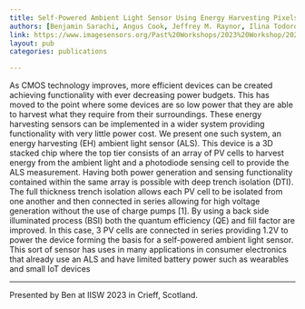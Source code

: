 ```yaml
---
title: Self-Powered Ambient Light Sensor Using Energy Harvesting Pixels and Zero Power Communication - IISW 2023
authors: [Benjamin Sarachi, Angus Cook, Jeffrey M. Raynor, Ilina Todorova, Stuart Ball, Filip Kaklin, Joe MacDougall, Sergio M. Aparicio, Robert K. Henderson]
link: https://www.imagesensors.org/Past%20Workshops/2023%20Workshop/2023%20Papers/P13.pdf
layout: pub
categories: publications

---
```


As CMOS technology improves, more efficient devices can be created achieving functionality with ever decreasing power budgets. This has moved to the point where some devices are so low power that they are able to harvest what they require from their surroundings. These energy harvesting sensors can be implemented in a wider system providing functionality with very little power cost. We present one such system, an energy harvesting (EH) ambient light sensor (ALS). This device is a 3D stacked chip where the top tier consists of an array of PV cells to harvest energy from the ambient light and a photodiode sensing cell to provide the ALS measurement. Having both power generation and sensing functionality contained within the same array is possible with deep trench isolation (DTI). The full thickness trench isolation allows each PV cell to be isolated from one another and then connected in series allowing for high voltage generation without the use of charge pumps [1]. By using a back side illuminated process (BSI) both the quantum efficiency (QE) and fill factor are improved. In this case, 3 PV cells are connected in series providing 1.2V to power the device forming the basis for a self-powered ambient light sensor. This sort of sensor has uses in many applications in consumer electronics that already use an ALS and have limited battery power such as wearables and small IoT devices 

--------

Presented by Ben at IISW 2023 in Crieff, Scotland.
